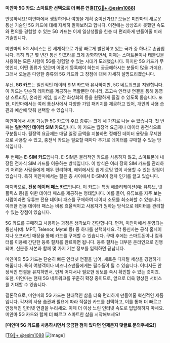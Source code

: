 **미얀마 5G 카드: 스마트한 선택으로 더 빠른 연결[[TG💪+ @esim1088](https://t.me/s/esim1088)]**

안녕하세요! 미얀마에서 생활하거나 여행을 계획 중이신가요? 오늘은 미얀마의 새로운 통신 기술인 5G 카드에 대해 자세히 알아보려고 합니다. 이전에는 상상조차 못했던 속도와 편의를 경험할 수 있는 5G 카드는 이제 일상생활을 한층 더 편리하게 만들어줄 미래 기술입니다.

미얀마의 5G 서비스는 전 세계적으로 가장 빠르게 발전하고 있는 국가 중 하나로 손꼽힙니다. 특히 최근 몇 년간 통신 인프라를 크게 강화하면서, 이제는 스마트폰이나 태블릿을 사용하는 모든 사람이 5G를 경험할 수 있는 시대가 도래했습니다. 하지만 5G 카드가 무엇인지, 어떤 종류가 있으며 어떻게 등록해야 하는지 궁금해하시는 분들이 많을 거예요. 그래서 오늘은 다양한 종류의 5G 카드와 그 장점에 대해 자세히 설명드리겠습니다.

우선, **5G 카드**는 일반적인 데이터 SIM 카드와 유사하지만, 5G 네트워크를 지원합니다. 이 카드는 단순히 데이터를 제공하는 역할뿐만 아니라, 초고속 인터넷 연결을 통해 동영상 스트리밍, 온라인 게임, 실시간 화상회의 등을 원활하게 즐길 수 있도록 돕습니다. 또한, 미얀마에서는 여러 통신사에서 다양한 가입 패키지를 제공하고 있어, 개인의 사용 습관과 예산에 맞춰 선택할 수 있습니다.

미얀마에서 사용 가능한 5G 카드의 주요 종류는 크게 세 가지로 나눌 수 있습니다. 첫 번째는 **일반적인 데이터 SIM 카드**입니다. 이 카드는 월정액 요금제나 데이터 충전식으로 구분됩니다. 월정액 요금제는 매달 일정 금액을 지불하면 정해진 데이터 용량을 무제한으로 사용할 수 있고, 충전식 카드는 필요할 때마다 추가로 데이터를 구매할 수 있는 방식입니다.

두 번째는 **E-SIM 카드**입니다. E-SIM은 물리적인 카드를 사용하지 않고, 스마트폰에 내장된 전자식 SIM 카드를 이용하는 방식입니다. 이 방식은 여러 장의 SIM 카드를 관리하기 어려운 사람들에게 매우 편리하며, 해외에서도 쉽게 로밍 없이 사용할 수 있는 장점이 있습니다. 특히 미얀마에서는 젊은 층 사이에서 E-SIM이 점차 인기를 끌고 있습니다.

마지막으로, **전용 데이터 패스 카드**입니다. 이 카드는 특정 애플리케이션(예: 유튜브, 넷플릭스 등)을 위한 데이터 패스를 제공하는 형태입니다. 예를 들어, 유튜브를 자주 보는 사람이라면 유튜브 전용 데이터 패스를 구매하여 데이터 소모를 최소화할 수 있습니다. 이러한 전용 데이터 패스는 비용 효율적이고 사용자가 원하는 방식으로 데이터를 관리할 수 있는 장점이 있습니다.

5G 카드를 구매하고 사용하는 과정은 생각보다 간단합니다. 먼저, 미얀마에서 운영되는 통신사(예: MPT, Telenor, Mytel 등) 중 하나를 선택하세요. 각 통신사는 공식 홈페이지나 오프라인 매장을 통해 카드를 구매할 수 있습니다. 구매 후에는 스마트폰이나 컴퓨터를 이용해 간단한 등록 절차를 완료하면 됩니다. 등록 절차는 대부분 온라인으로 진행되며, 신분증 사본과 함께 몇 가지 기본 정보를 입력하면 끝납니다.

미얀마의 5G 카드는 단순히 빠른 인터넷 연결을 넘어, 새로운 디지털 세상을 경험하게 해줍니다. 특히 여행객이나 비즈니스맨들에게는 필수품이 될 수 있습니다. 어디서든 안정적인 연결을 유지하면서, 언제 어디서나 필요한 정보를 즉시 확인할 수 있는 것이죠. 또한, 미얀마는 현재 5G 네트워크를 꾸준히 확장 중이므로, 앞으로 더욱 향상된 서비스를 기대할 수 있습니다.

결론적으로, 미얀마의 5G 카드는 현대적인 삶을 더욱 편리하게 만들어줄 혁신적인 제품입니다. 각자의 사용 습관과 필요에 따라 적절한 카드를 선택하고, 이를 통해 더 빠르고 안정적인 인터넷 연결을 누리세요. 이제 더 이상 느린 인터넷 속도로 답답해하지 마세요. 미얀마 5G 카드와 함께 더 빠르고 스마트한 삶을 시작해보세요!

**[미얀마 5G 카드를 사용하시면서 궁금한 점이 있다면 언제든지 댓글로 문의주세요!]**

[[TG💪+ @esim1088](https://t.me/s/esim1088) ![Image](https://i.postimg.cc/Y0z9fWf4/image.png)]